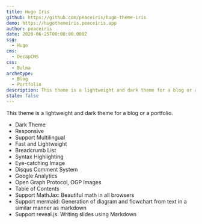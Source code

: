 ```yaml
---
title: Hugo Iris
github: https://github.com/peaceiris/hugo-theme-iris
demo: https://hugothemeiris.peaceiris.app
author: peaceiris
date: 2020-06-25T00:00:00.000Z
ssg:
  - Hugo
cms:
  - DecapCMS
css:
  - Bulma
archetype:
  - Blog
  - Portfolio
description: This theme is a lightweight and dark theme for a blog or a portfolio
stale: false
---
```


This theme is a lightweight and dark theme for a blog or a portfolio.

- Dark Theme
- Responsive
- Support Multilingual
- Fast and Lightweight
- Breadcrumb List
- Syntax Highlighting
- Eye-catching Image
- Disqus Comment System
- Google Analytics
- Open Graph Protocol, OGP Images
- Table of Contents
- Support MathJax: Beautiful math in all browsers
- Support mermaid: Generation of diagram and flowchart from text in a similar manner as markdown
- Support reveal.js: Writing slides using Markdown
